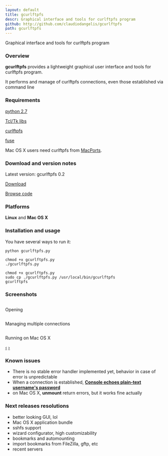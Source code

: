 ```yaml
---
layout: default
title: gcurlftpfs
descr: Graphical interface and tools for curlftpfs program
github: http://github.com/claudiodangelis/gcurlftpfs
path: gcurlftpfs
---
```


<p>Graphical interface and tools for curlftpfs program</p>

<h3 id="overview">Overview</h3>
<p><strong>gcurlftpfs</strong> provides a lightweight graphical user interface and tools for curlftpfs program.</p>
<p>It performs and manage of curlftpfs connections, even those established via command line</p>

<h3 id="requirements">Requirements</h3>
<p><a href="http://python.org/download/">python 2.7</a></p>
<p><a href="http://www.tcl.tk/software/tcltk/download.html">Tcl/Tk libs</a></p>
<p><a href="https://sourceforge.net/projects/curlftpfs/">curlftpfs</a></p>
<p><a href="https://sourceforge.net/projects/fuse/">fuse</a></p>
<p>Mac OS X users need curlftpfs from <a href="http://www.macports.org/">MacPorts</a>.</p>

<h3 id="download">Download and version notes</h3>
<p>Latest version: gcurlftpfs 0.2</p>
<p><a href="https://github.com/claudiodangelis/gcurlftpfs/tags">Download</a></p>
<p><a href="https://github.com/claudiodangelis/gcurlftpfs">Browse code</a></p>


<h3 id="platforms">Platforms</h3>
<p><strong>Linux</strong> and <strong>Mac OS X</strong></p>

<h3 id="installation">Installation and usage</h3>
<p>You have several ways to run it:</p>


<pre class="prettyprint"><code>python gcurlftpfs.py</code></pre>

<pre class="prettyprint"><code>chmod +x gcurlftpfs.py
./gcurlftpfs.py</code></pre>

<pre class="prettyprint"><code>chmod +x gcurlftpfs.py
sudo cp ./gcurlftpfs.py /usr/local/bin/gcurlftpfs
gcurlftpfs
</code></pre>

<h3>Screenshots</h3>
<div id="myCarousel" class="carousel slide">
<div class="carousel-inner">
<div class="item active">
<img class="carousel-img" src="/img/posts/gcurlftpfs1.png" alt="">
<div class="carousel-caption">
<p>Opening</p>
</div>
</div>
<div class="item">
<img class="carousel-img" src="/img/posts/gcurlftpfs2.png" alt="">
<div class="carousel-caption">
<p>Managing multiple connections</p>
</div>
</div>
<div class="item">
<img class="carousel-img" src="/img/posts/gcurlftpfs6.png" alt="">
<div class="carousel-caption">
<p>Running on Mac OS X</p>
</div>
</div>




</div>
<a class="left carousel-control skip-navbar-fix" href="#myCarousel" data-slide="prev">&lsaquo;</a>
<a class="right carousel-control skip-navbar-fix" href="#myCarousel" data-slide="next">&rsaquo;</a>
</div>



<h3 id="knownissues">Known issues</h3>
<ul>
<li>There is no stable error handler implemented yet, behavior in case of error is unpredictable</li>
<li>When a connection is established, <u><strong>Console echoes plain-text username's password</strong></u></li>
<li>on Mac OS X, <strong>unmount</strong> return errors, but it works fine actually</li>
</ul>

<h3 id="nextreleases">Next releases resolutions</h3>
<ul>
<li>better looking GUI, lol
<li>Mac OS X application bundle
<li>sshfs support
<li>wizard configurator, high customizability
<li>bookmarks and automounting
<li>import bookmarks from FileZilla, gftp, etc
<li>recent servers
</ul>